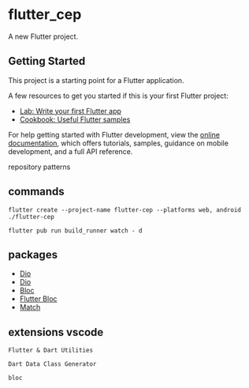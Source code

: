 # flutter_cep

A new Flutter project.

## Getting Started

This project is a starting point for a Flutter application.

A few resources to get you started if this is your first Flutter project:

- [Lab: Write your first Flutter app](https://docs.flutter.dev/get-started/codelab)
- [Cookbook: Useful Flutter samples](https://docs.flutter.dev/cookbook)

For help getting started with Flutter development, view the
[online documentation](https://docs.flutter.dev/), which offers tutorials,
samples, guidance on mobile development, and a full API reference.

repository patterns

## commands

    flutter create --project-name flutter-cep --platforms web, android ./flutter-cep

    flutter pub run build_runner watch - d

## packages

- [Dio](https://pub.dev/packages/dio)
- [Dio](https://pub.dev/packages/dio)
- [Bloc](https://pub.dev/packages/bloc)
- [Flutter Bloc](https://pub.dev/packages/flutter_bloc)
- [Match](https://pub.dev/packages/match)

## extensions vscode

    Flutter & Dart Utilities

    Dart Data Class Generator

    bloc
